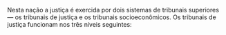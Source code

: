 ﻿Nesta nação a justiça é exercida por dois sistemas de tribunais superiores — os tribunais de justiça e os tribunais socioeconômicos. Os tribunais de justiça funcionam nos três níveis seguintes: